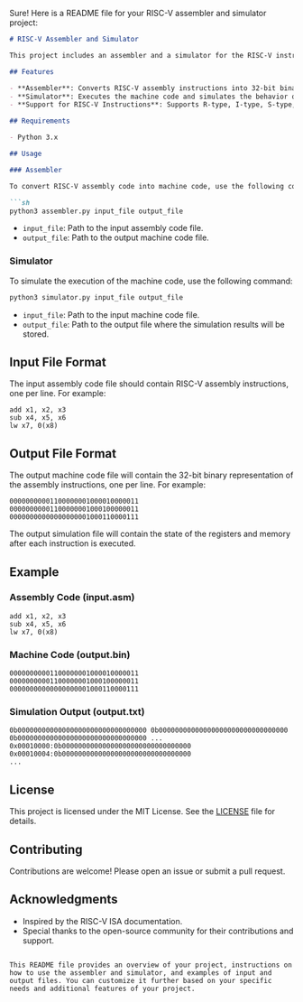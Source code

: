Sure! Here is a README file for your RISC-V assembler and simulator project:

```markdown
# RISC-V Assembler and Simulator

This project includes an assembler and a simulator for the RISC-V instruction set architecture (ISA). The assembler converts RISC-V assembly code into machine code, and the simulator executes the machine code to simulate the behavior of a RISC-V processor.

## Features

- **Assembler**: Converts RISC-V assembly instructions into 32-bit binary machine code.
- **Simulator**: Executes the machine code and simulates the behavior of a RISC-V processor, including register and memory operations.
- **Support for RISC-V Instructions**: Supports R-type, I-type, S-type, B-type, U-type, and J-type instructions.

## Requirements

- Python 3.x

## Usage

### Assembler

To convert RISC-V assembly code into machine code, use the following command:

```sh
python3 assembler.py input_file output_file
```

- `input_file`: Path to the input assembly code file.
- `output_file`: Path to the output machine code file.

### Simulator

To simulate the execution of the machine code, use the following command:

```sh
python3 simulator.py input_file output_file
```

- `input_file`: Path to the input machine code file.
- `output_file`: Path to the output file where the simulation results will be stored.

## Input File Format

The input assembly code file should contain RISC-V assembly instructions, one per line. For example:

```assembly
add x1, x2, x3
sub x4, x5, x6
lw x7, 0(x8)
```

## Output File Format

The output machine code file will contain the 32-bit binary representation of the assembly instructions, one per line. For example:

```
00000000001100000001000010000011
00000000001100000001000100000011
00000000000000000001000110000111
```

The output simulation file will contain the state of the registers and memory after each instruction is executed.

## Example

### Assembly Code (input.asm)

```assembly
add x1, x2, x3
sub x4, x5, x6
lw x7, 0(x8)
```

### Machine Code (output.bin)

```
00000000001100000001000010000011
00000000001100000001000100000011
00000000000000000001000110000111
```

### Simulation Output (output.txt)

```
0b00000000000000000000000000000000 0b00000000000000000000000000000000 0b00000000000000000000000000000000 ...
0x00010000:0b00000000000000000000000000000000
0x00010004:0b00000000000000000000000000000000
...
```

## License

This project is licensed under the MIT License. See the [LICENSE](LICENSE) file for details.

## Contributing

Contributions are welcome! Please open an issue or submit a pull request.

## Acknowledgments

- Inspired by the RISC-V ISA documentation.
- Special thanks to the open-source community for their contributions and support.
```

This README file provides an overview of your project, instructions on how to use the assembler and simulator, and examples of input and output files. You can customize it further based on your specific needs and additional features of your project.
